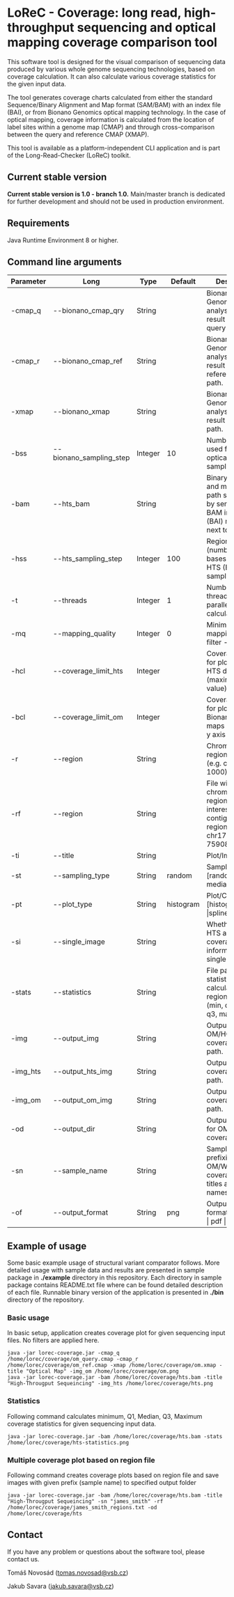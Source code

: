 # LoReC - Coverage: long read, high-throughput sequencing and optical mapping coverage comparison tool 

This software tool is designed for the visual comparison of sequencing data produced by various whole genome sequencing 
technologies, based on coverage calculation. It can also calculate various coverage statistics for the given input data.

The tool generates coverage charts calculated from either the standard Sequence/Binary Alignment and Map format (SAM/BAM) 
with an index file (BAI), or from Bionano Genomics optical mapping technology. In the case of optical mapping, coverage 
information is calculated from the location of label sites within a genome map (CMAP) and through cross-comparison 
between the query and reference CMAP (XMAP).

This tool is available as a platform-independent CLI application and is part of the Long-Read-Checker (LoReC) toolkit.


## Current stable version
<b>Current stable version is 1.0 - branch 1.0.</b> Main/master branch is dedicated for further development and should not be used in production environment.

## Requirements
Java Runtime Environment 8 or higher.

## Command line arguments
| Parameter | Long                    | Type     | Default   | Description                                                                                                   |
|-----------|-------------------------|----------|-----------|---------------------------------------------------------------------------------------------------------------|
| -cmap_q   | --bionano_cmap_qry      | String   |           | Bionano Genomics analysis pipeline result cmap query file path.                                               |
| -cmap_r   | --bionano_cmap_ref      | String   |           | Bionano Genomics analysis pipeline result cmap reference file path.                                           |
| -xmap     | --bionano_xmap          | String   |           | Bionano Genomics analysis pipeline result xmap file path.                                                     |
| -bss      | --bionano_sampling_step | Integer  | 10        | Number of marks used for Bionano optical maps sampling.                                                       |
| -bam      | --hts_bam               | String   |           | Binary alignment and map files path separated by semicolon. BAM index file (BAI) must right next to BAM file. |
| -hss      | --hts_sampling_step     | Integer  | 100       | Region size (number of bases) used for HTS (BAM) sampling.                                                    |
| -t        | --threads               | Integer  | 1         | Number of threads used for parallel coverage calculation.                                                     |
| -mq       | --mapping_quality       | Integer  | 0         | Minimum read mapping quality filter - BAM only.                                                               |
| -hcl      | --coverage_limit_hts    | Integer  |           | Coverage limit for plotting of HTS data (BAM) (maximum y axis value).                                         |
| -bcl      | --coverage_limit_om     | Integer  |           | Coverage limit for plotting Bionano optical maps (maximum y axis value).                                      |
| -r        | --region                | String   |           | Chromosomal region of interest (e.g. chr1:1-1000).                                                            |
| -rf       | --region                | String   |           | File with chromosomal regions of interest in format: contig_name region (e.g. TP53 chr17:7571739-7590808)     |
| -ti       | --title                 | String   |           | Plot/Image title.                                                                                             |
| -st       | --sampling_type         | String   | random    | Sampling type [random \| mean \| median \| none].                                                             |
| -pt       | --plot_type             | String   | histogram | Plot/Chart type [histogram \| line \|spline].                                                                 |
| -si       | --single_image          | String   |           | Whether to plot HTS and OM coverage information in single image.                                              |
| -stats    | --statistics            | String   |           | File path for statistics calculated for region file (--rf) (min, q1, median, q3, max)                         |
| -img      | --output_img            | String   |           | Output joint OM/HGS coverage plot file path.                                                                  |
| -img_hts  | --output_hts_img        | String   |           | Output HTS coverage plot file path.                                                                           |
| -img_om   | --output_om_img         | String   |           | Output OM coverage plot file path.                                                                            |
| -od       | --output_dir            | String   |           | Output directory for OM/WGS coverage plots.                                                                   |
| -sn       | --sample_name           | String   |           | Sample name for prefixing OM/WGS coverage plot titles and image names.                                        |
| -of       | --output_format         | String   | png       | Output image format [jpg \| png \| pdf \| svg].                                                               |             |


## Example of usage
Some basic example usage of structural variant comparator follows. More detailed usage with sample data and results are presented in sample package in <b>./example</b> directory in this repository. Each directory in sample package contains README.txt file where can be found detailed description of each file. Runnable binary version of the application is presented in <b>./bin</b> directory of the repository.

### Basic usage
In basic setup, application creates coverage plot for given sequencing input files. No filters are applied here.

```console
java -jar lorec-coverage.jar -cmap_q /home/lorec/coverage/om_query.cmap -cmap_r /home/lorec/coverage/om_ref.cmap -xmap /home/lorec/coverage/om.xmap -title "Optical Map" -img_om /home/lorec/coverage/om.png
java -jar lorec-coverage.jar -bam /home/lorec/coverage/hts.bam -title "High-Througput Sequeincing" -img_hts /home/lorec/coverage/hts.png
```

### Statistics
Following command calculates minimum, Q1, Median, Q3, Maximum coverage statistics for given sequencing input data.

```consolev
java -jar lorec-coverage.jar -bam /home/lorec/coverage/hts.bam -stats /home/lorec/coverage/hts-statistics.png 
```

### Multiple coverage plot based on region file
Following command creates coverage plots based on region file and save images with given prefix (sample name) to specified output folder

```console
java -jar lorec-coverage.jar -bam /home/lorec/coverage/hts.bam -title "High-Througput Sequeincing" -sn "james_smith" -rf /home/lorec/coverage/james_smith_regions.txt -od /home/lorec/coverage/hts 
```

## Contact
If you have any problem or questions about the software tool, please contact us.

Tomáš Novosád (tomas.novosad@vsb.cz)

Jakub Savara (jakub.savara@vsb.cz)

